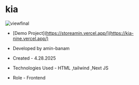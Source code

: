 # kia
![viewfinal](git_pic_store.png)

- [Demo Project](https://storeamin.vercel.app/](https://kia-nine.vercel.app/)

- Developed by amin-banam

- Created - 4.28.2025

- Technologies Used - HTML ,tailwind ,Next JS

- Role - Frontend

